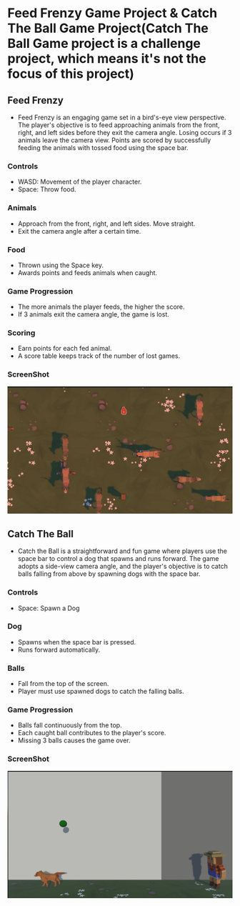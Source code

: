 # Feed Frenzy Game Project & Catch The Ball Game Project(Catch The Ball Game project is a challenge project, which means it's not the focus of this project)

## Feed Frenzy

- Feed Frenzy is an engaging game set in a bird's-eye view perspective. The player's objective is to feed approaching animals from the front, right, and left sides before they exit the camera angle. Losing occurs if 3 animals leave the camera view. Points are scored by successfully feeding the animals with tossed food using the space bar.

### Controls
- WASD: Movement of the player character.
- Space: Throw food.

### Animals
- Approach from the front, right, and left sides. Move straight.
- Exit the camera angle after a certain time.

### Food
- Thrown using the Space key.
- Awards points and feeds animals when caught.

### Game Progression
- The more animals the player feeds, the higher the score.
- If 3 animals exit the camera angle, the game is lost.

### Scoring
- Earn points for each fed animal.
- A score table keeps track of the number of lost games.

### ScreenShot
![Feed Frenzy](images/ss.png)

## Catch The Ball

- Catch the Ball is a straightforward and fun game where players use the space bar to control a dog that spawns and runs forward. The game adopts a side-view camera angle, and the player's objective is to catch balls falling from above by spawning dogs with the space bar.

### Controls
- Space: Spawn a Dog

### Dog
- Spawns when the space bar is pressed.
- Runs forward automatically.

### Balls
- Fall from the top of the screen.
- Player must use spawned dogs to catch the falling balls.

### Game Progression
- Balls fall continuously from the top.
- Each caught ball contributes to the player's score.
- Missing 3 balls causes the game over.

### ScreenShot
![Catch The Ball](images/ss1.png)

